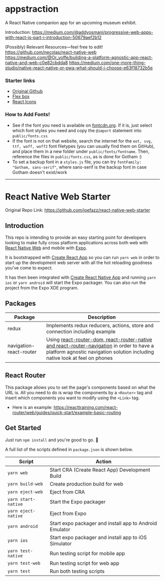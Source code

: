 # appstraction

A React Native companion app for an upcoming museum exhibit.

Introduction:
https://medium.com/@addyosmani/progressive-web-apps-with-react-js-part-i-introduction-50679aef2b12

(Possibly) Relevant Resources—feel free to edit!
https://github.com/necolas/react-native-web
https://medium.com/@Or_yoffe/building-a-platform-agnostic-app-react-native-and-web-c0e82cbdda8
https://medium.com/one-more-thing-studio/native-react-native-or-pwa-what-should-i-choose-e63f18732b5e

### Starter links

- [Original Github](https://medium.com/@yannickdot/write-once-run-anywhere-with-create-react-native-app-and-react-native-web-ad40db63eed0)
- [Flex box](https://blog.reactnativecoach.com/understanding-flex-in-react-native-b34dfb4b16d1)
- [React Icons](https://react-icons.netlify.com/#/icons/fa)

### How to Add Fonts!

- See if the font you need is available on [fontcdn.org](https://fontcdn.org/). If it is, just select which font styles you need and copy the `@import` statement into `public/fonts.css`
- If the font is not on that website, search the internet for the `eot, svg, ttf, woff, woff2` font filetypes (you can usually find them on GitHub), and place them in a new folder under `public/fonts/fontname`. Then, reference the files in `public/fonts.css`, as is done for Gotham :)
- To set a backup font in a `styles.js` file, you can try `fontFamily: "Gotham, sans-serif"`, where sans-serif is the backup font in case Gotham doesn't exist/work

<hr>

# React Native Web Starter

Original Repo Link: https://github.com/joefazz/react-native-web-starter

## Introduction

This repo is intending to provide an easy starting point for developers looking to make fully cross platform applications across both web with [React Native Web](https://github.com/necolas/react-native-web) and mobile with [Expo](https://github.com/react-community/create-react-native-app).

It is bootstrapped with [Create React App](https://github.com/facebook/create-react-app) so you can run `yarn web` in order to start up the development web server with all the hot reloading goodness you've come to expect.

It has then been integrated with [Create React Native App](https://github.com/react-community/create-react-native-app) and running `yarn ios` or `yarn android` will start the Expo packager. You can also run the project from the Expo XDE program.

## Packages

| Package                 | Description                                                                                                                                                                                                                               |
| ----------------------- | ----------------------------------------------------------------------------------------------------------------------------------------------------------------------------------------------------------------------------------------- |
| redux                   | Implements redux reducers, actions, store and connection including example                                                                                                                                                                |
| navigation-react-router | Using [react-router-dom, react-router-native and react-router-navigation](https://reacttraining.com/react-router/web/guides/quick-start) in order to have a platform agnostic navigation solution including native look at feel on phones |

## React Router

This package allows you to set the page's components based on what the URL is. All you need to do is wrap the components by a `<Router>` tag and insert which components you want to modify using the `<Link>` tag.

- Here is an example: https://reacttraining.com/react-router/web/guides/quick-start/example-basic-routing

## Get Started

Just run `npm install` and you're good to go. 🙂

A full list of the scripts defined in `package.json` is shown below.

| Script              | Action                                                  |
| ------------------- | ------------------------------------------------------- |
| `yarn web`          | Start CRA (Create React App) Development Build          |
| `yarn build-web`    | Create production build for web                         |
| `yarn eject-web`    | Eject from CRA                                          |
| `yarn start-native` | Start the Expo packager                                 |
| `yarn eject-native` | Eject from Expo                                         |
| `yarn android`      | Start expo packager and install app to Android Emulator |
| `yarn ios`          | Start expo packager and install app to iOS Simulator    |
| `yarn test-native`  | Run testing script for mobile app                       |
| `yarn test-web`     | Run testing script for web app                          |
| `yarn test`         | Run both testing scripts                                |
